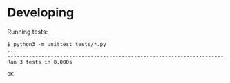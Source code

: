 
# Developing

Running tests:

```
$ python3 -m unittest tests/*.py
...
----------------------------------------------------------------------
Ran 3 tests in 0.000s

OK
```
